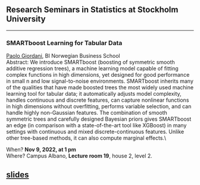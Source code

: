 ## Research Seminars in Statistics at Stockholm University

---
### **SMARTboost Learning for Tabular Data**
[Paolo Giordani](https://www.bi.edu/about-bi/employees/department-of-finance/paolo-giordani/), BI Norwegian Business School\
Abstract: We introduce SMARTboost (boosting of symmetric smooth additive regression trees), a machine learning model capable of fitting complex functions in high dimensions, yet designed for good performance in small n and low signal-to-noise environments. SMARTboost inherits many of the qualities that have made boosted trees the most widely used machine learning tool for tabular data; it automatically adjusts model complexity, handles continuous and discrete features, can capture nonlinear functions in high dimensions without overfitting, performs variable selection, and can handle highly non-Gaussian features. The combination of smooth symmetric trees and carefully designed Bayesian priors gives SMARTboost an edge (in comparison with a state-of-the-art tool like XGBoost) in many settings with continuous and mixed discrete-continuous features. Unlike other tree-based methods, it can also compute marginal effects.\

When? **Nov 9, 2022, at 1 pm**\
Where? Campus Albano, **Lecture room 19**, house 2, level 2.

[slides]([/Slides/SlidesSMARTboost.pdf](https://github.com/StatisticsSU/StatsSeminarsSU/raw/main/Slides/SlidesSMARTboost.pdf))
---